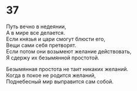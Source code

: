 # 37

Путь вечно в недеянии,</br>
А в мире все делается.</br>
Если князья и цари смогут блюсти его,</br>
Вещи сами себя претворят.</br>
Если потом они возымеют желание действовать,</br>
Я сдержу их безымянной простотой.</br>

Безымянная простота не таит никаких желаний.</br>
Когда в покое не родится желаний,</br>
Поднебесный мир выправится сам собой.</br>